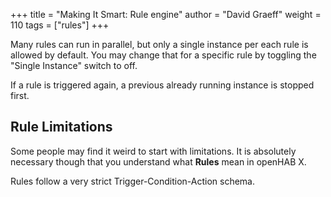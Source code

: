 +++
title = "Making It Smart: Rule engine"
author = "David Graeff"
weight = 110
tags = ["rules"]
+++

Many rules can run in parallel, but only a single instance per each rule is allowed by default.
You may change that for a specific rule by toggling the "Single Instance" switch to off.

If a rule is triggered again, a previous already running instance is stopped first.

## Rule Limitations

Some people may find it weird to start with limitations. It is absolutely necessary though that you understand what **Rules** mean in openHAB X.

Rules follow a very strict Trigger-Condition-Action schema.